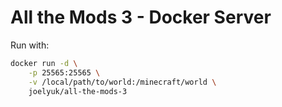 All the Mods 3 - Docker Server
==============================

Run with:

```bash
docker run -d \
	-p 25565:25565 \
	-v /local/path/to/world:/minecraft/world \
	joelyuk/all-the-mods-3
```

